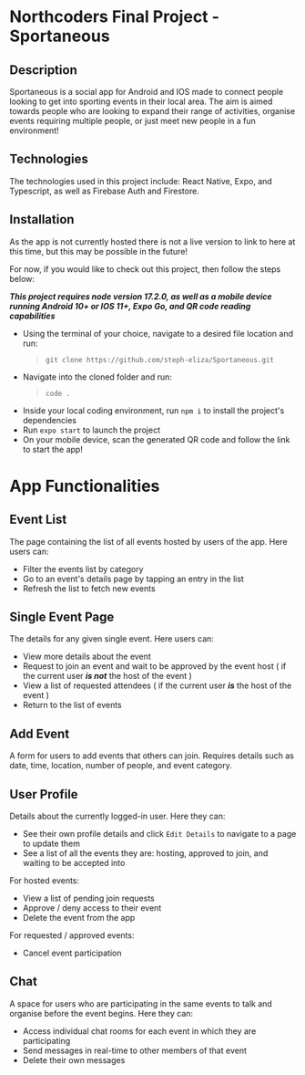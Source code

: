 # Northcoders Final Project - Sportaneous

## Description

Sportaneous is a social app for Android and IOS made to connect people looking to get into sporting events in their local area. The aim is aimed towards people who are looking to expand their range of activities, organise events requiring multiple people, or just meet new people in a fun environment!

## Technologies

The technologies used in this project include: React Native, Expo, and Typescript, as well as Firebase Auth and Firestore.

## Installation

As the app is not currently hosted there is not a live version to link to here at this time, but this may be possible in the future!

For now, if you would like to check out this project, then follow the steps below:

**_This project requires node version 17.2.0, as well as a mobile device running Android 10+ or IOS 11+, Expo Go, and QR code reading capabilities_**

- Using the terminal of your choice, navigate to a desired file location and run:
  > `git clone https://github.com/steph-eliza/Sportaneous.git`
- Navigate into the cloned folder and run:
  > `code .`
- Inside your local coding environment, run `npm i` to install the project's dependencies
- Run `expo start` to launch the project
- On your mobile device, scan the generated QR code and follow the link to start the app!

# App Functionalities

## Event List

The page containing the list of all events hosted by users of the app. Here users can:

- Filter the events list by category
- Go to an event's details page by tapping an entry in the list
- Refresh the list to fetch new events

## Single Event Page

The details for any given single event. Here users can:

- View more details about the event
- Request to join an event and wait to be approved by the event host ( if the current user **_is not_** the host of the event )
- View a list of requested attendees ( if the current user **_is_** the host of the event )
- Return to the list of events

## Add Event

A form for users to add events that others can join. Requires details such as date, time, location, number of people, and event category.

## User Profile

Details about the currently logged-in user. Here they can:

- See their own profile details and click `Edit Details` to navigate to a page to update them
- See a list of all the events they are: hosting, approved to join, and waiting to be accepted into

For hosted events:

- View a list of pending join requests
- Approve / deny access to their event
- Delete the event from the app

For requested / approved events:

- Cancel event participation

## Chat

A space for users who are participating in the same events to talk and organise before the event begins. Here they can:

- Access individual chat rooms for each event in which they are participating
- Send messages in real-time to other members of that event
- Delete their own messages
